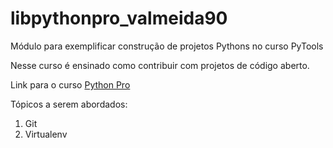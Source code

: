 # libpythonpro_valmeida90
Módulo para exemplificar construção de projetos Pythons no curso PyTools

Nesse curso é ensinado como contribuir com projetos de código aberto.

Link para o curso [Python Pro](https://www.python.pro.br/)

Tópicos a serem abordados:
1. Git
2. Virtualenv